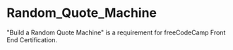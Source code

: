 # Random_Quote_Machine
"Build a Random Quote Machine" is a requirement for freeCodeCamp Front End Certification.
